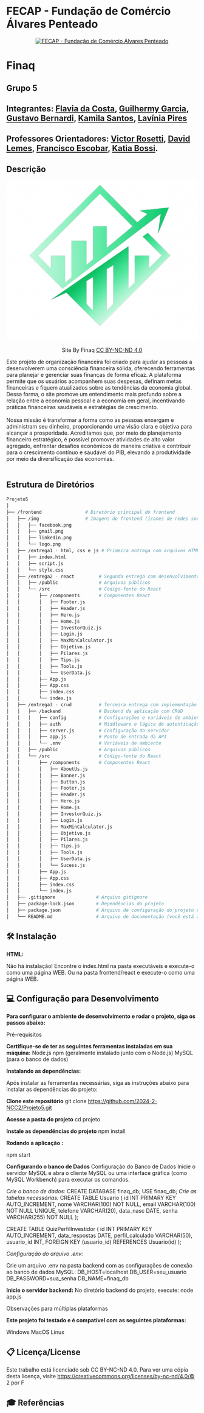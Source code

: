 # FECAP - Fundação de Comércio Álvares Penteado

<p align="center">
<a href= "https://www.fecap.br/"><img src="https://encrypted-tbn0.gstatic.com/images?q=tbn:ANd9GcRhZPrRa89Kma0ZZogxm0pi-tCn_TLKeHGVxywp-LXAFGR3B1DPouAJYHgKZGV0XTEf4AE&usqp=CAU" alt="FECAP - Fundação de Comércio Álvares Penteado" border="0"></a>
</p>

# Finaq

## Grupo 5

## Integrantes: <a href="https://www.linkedin.com/in/flavia-costa-157aa2191/">Flavia da Costa</a>, <a href="https://www.linkedin.com/in/guilhermy-lisboa-garcia-385656223/">Guilhermy Garcia</a>, <a href="https://www.linkedin.com/in/gustavo-bernardi-r/">Gustavo Bernardi</a>, <a href="https://www.linkedin.com/in/kamila-santos-695a78261/">Kamila Santos</a>, <a href="https://www.linkedin.com/in/lavinia-pireslp/">Lavínia Pires</a>

## Professores Orientadores: <a href="https://www.linkedin.com/in/victorbarq/">Victor Rosetti</a>, <a href="https://www.linkedin.com/in/dolemes/">David Lemes</a>, <a href="https://www.linkedin.com/in/francisco-escobar/">Francisco Escobar</a>, <a href="https://www.linkedin.com/in/katia-bossi/">Katia Bossi</a>.

## Descrição

<p align="center">
<img src="./imagens/logo.jpeg" alt="logo do site" border="0">
 <p align="center">
 Site By Finaq <a rel="license" href="https://creativecommons.org/licenses/by-nc-nd/4.0/© 2">CC BY-NC-ND 4.0</a>



</p>

Este projeto de organização financeira foi criado para ajudar as pessoas a desenvolverem uma consciência financeira sólida, oferecendo ferramentas para planejar e gerenciar suas finanças de forma eficaz. A plataforma permite que os usuários acompanhem suas despesas, definam metas financeiras e fiquem atualizados sobre as tendências da economia global. Dessa forma, o site promove um entendimento mais profundo sobre a relação entre a economia pessoal e a economia em geral, incentivando práticas financeiras saudáveis e estratégias de crescimento.
<br><br>
Nossa missão é transformar a forma como as pessoas enxergam e administram seu dinheiro, proporcionando uma visão clara e objetiva para alcançar a prosperidade. Acreditamos que, por meio do planejamento financeiro estratégico, é possível promover atividades de alto valor agregado, enfrentar desafios econômicos de maneira criativa e contribuir para o crescimento contínuo e saudável do PIB, elevando a produtividade por meio da diversificação das economias.
<br><br>


## Estrutura de Diretórios

```bash
Projeto5
│
├── /frontend                # Diretório principal do frontend
│   ├── /img                 # Imagens do frontend (ícones de redes sociais, logotipo)
│   │   ├── facebook.png
│   │   ├── gmail.png
│   │   ├── linkedin.png
│   │   └── logo.png
│   ├── /entrega1 - html, css e js # Primeira entrega com arquivos HTML, CSS e JavaScript básicos
│   │   ├── index.html
│   │   ├── script.js
│   │   └── style.css
│   ├── /entrega2 - react         # Segunda entrega com desenvolvimento em React
│   │   ├── /public               # Arquivos públicos
│   │   └── /src                  # Código-fonte do React
│   │       ├── /components       # Componentes React
│   │       │   ├── Footer.js
│   │       │   ├── Header.js
│   │       │   ├── Hero.js
│   │       │   ├── Home.js
│   │       │   ├── InvestorQuiz.js
│   │       │   ├── Login.js
│   │       │   ├── MaxMinCalculator.js
│   │       │   ├── Objetivo.js
│   │       │   ├── Pilares.js
│   │       │   ├── Tips.js
│   │       │   ├── Tools.js
│   │       │   └── UserData.js
│   │       ├── App.js
│   │       ├── App.css
│   │       ├── index.css
│   │       └── index.js
│   ├── /entrega3 - crud          # Terceira entrega com implementação de CRUD
│   │   ├── /backend              # Backend da aplicação com CRUD
│   │   │   ├── config            # Configurações e variáveis de ambiente
│   │   │   ├── auth              # Middleware e lógica de autenticação
│   │   │   ├── server.js         # Configuração do servidor
│   │   │   ├── app.js            # Ponto de entrada da API
│   │   │   └── .env              # Variáveis de ambiente
│   │   ├── /public               # Arquivos públicos
│   │   └── /src                  # Código-fonte do React
│   │       ├── /components       # Componentes React
│   │       │   ├── AboutUs.js
│   │       │   ├── Banner.js
│   │       │   ├── Button.js
│   │       │   ├── Footer.js
│   │       │   ├── Header.js
│   │       │   ├── Hero.js
│   │       │   ├── Home.js
│   │       │   ├── InvestorQuiz.js
│   │       │   ├── Login.js
│   │       │   ├── MaxMinCalculator.js
│   │       │   ├── Objetivo.js
│   │       │   ├── Pilares.js
│   │       │   ├── Tips.js
│   │       │   ├── Tools.js
│   │       │   ├── UserData.js
│   │       │   └── Sucess.js
│   │       ├── App.js
│   │       ├── App.css
│   │       ├── index.css
│   │       └── index.js
│   ├── .gitignore               # Arquivo gitignore
│   ├── package-lock.json        # Dependências do projeto
│   ├── package.json             # Arquivo de configuração do projeto e dependências
│   └── README.md                # Arquivo de documentação (você está aqui)


```

## 🛠 Instalação


<b>HTML:</b>

Não há instalação!
Encontre o index.html na pasta executáveis e execute-o como uma página WEB. Ou na pasta frontend/react e execute-o como uma página WEB.

## 💻 Configuração para Desenvolvimento

**Para configurar o ambiente de desenvolvimento e rodar o projeto, siga os passos abaixo:**

Pré-requisitos

**Certifique-se de ter as seguintes ferramentas instaladas em sua máquina:**
Node.js
npm (geralmente instalado junto com o Node.js)
MySQL (para o banco de dados)

**Instalando as dependências:**

Após instalar as ferramentas necessárias, siga as instruções abaixo para instalar as dependências do projeto:

**Clone este repositório**
git clone https://github.com/2024-2-NCC2/Projeto5.git

**Acesse a pasta do projeto**
cd projeto

**Instale as dependências do projeto**
npm install


**Rodando a aplicação :** 

 npm start

**Configurando o banco de Dados**
Configuração do Banco de Dados
Inicie o servidor MySQL e abra o cliente MySQL ou uma interface gráfica (como MySQL Workbench) para executar os comandos.

*Crie o banco de dados:*
CREATE DATABASE finaq_db;
USE finaq_db;
*Crie as tabelas necessárias:*
CREATE TABLE Usuario (
    id INT PRIMARY KEY AUTO_INCREMENT,
    nome VARCHAR(100) NOT NULL,
    email VARCHAR(100) NOT NULL UNIQUE,
    telefone VARCHAR(20),
    data_nasc DATE,
    senha VARCHAR(255) NOT NULL
);

CREATE TABLE QuizPerfilInvestidor (
    id INT PRIMARY KEY AUTO_INCREMENT,
    data_respostas DATE,
    perfil_calculado VARCHAR(50),
    usuario_id INT,
    FOREIGN KEY (usuario_id) REFERENCES Usuario(id)
);

*Configuração do arquivo .env:*

Crie um arquivo .env na pasta backend com as configurações de conexão ao banco de dados MySQL:
DB_HOST=localhost
DB_USER=seu_usuario
DB_PASSWORD=sua_senha
DB_NAME=finaq_db

**Inicie o servidor backend:**
No diretório backend do projeto, execute:
node app.js



Observações para múltiplas plataformas

**Este projeto foi testado e é compatível com as seguintes plataformas:**

Windows
MacOS
Linux




## 📋 Licença/License

Este trabalho está licenciado sob CC BY-NC-ND 4.0. Para ver uma cópia desta licença, visite https://creativecommons.org/licenses/by-nc-nd/4.0/© 2 por F

## 🎓 Referências

